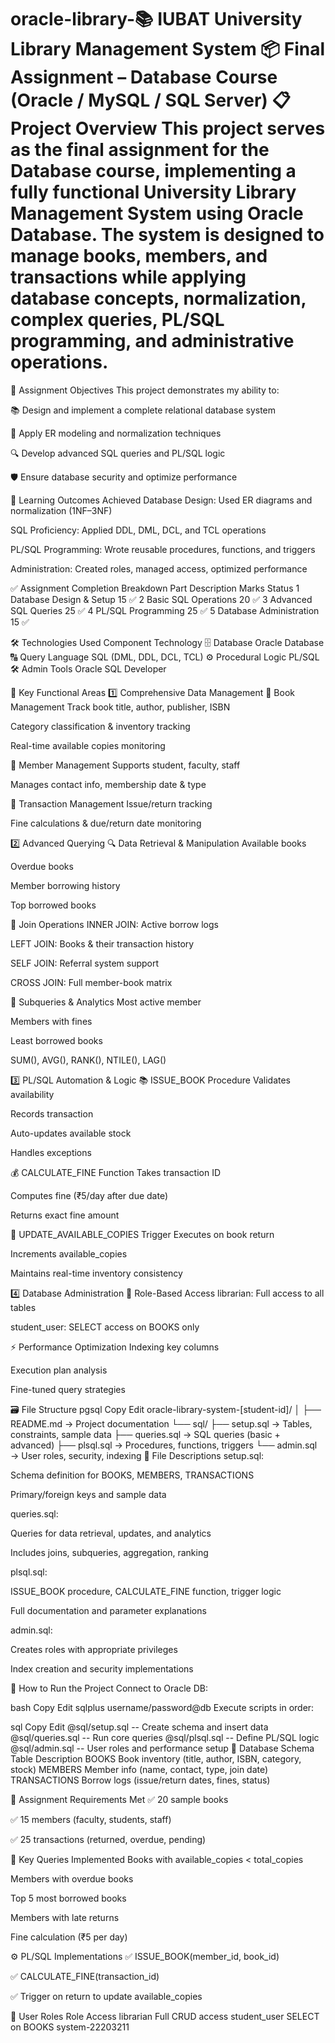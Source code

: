 # oracle-library-📚 IUBAT University Library Management System 📦 Final Assignment – Database Course (Oracle / MySQL / SQL Server) 📋 Project Overview This project serves as the final assignment for the Database course, implementing a fully functional University Library Management System using Oracle Database. The system is designed to manage books, members, and transactions while applying database concepts, normalization, complex queries, PL/SQL programming, and administrative operations.

🎯 Assignment Objectives This project demonstrates my ability to:

📚 Design and implement a complete relational database system

🧠 Apply ER modeling and normalization techniques

🔍 Develop advanced SQL queries and PL/SQL logic

🛡 Ensure database security and optimize performance

🧠 Learning Outcomes Achieved Database Design: Used ER diagrams and normalization (1NF–3NF)

SQL Proficiency: Applied DDL, DML, DCL, and TCL operations

PL/SQL Programming: Wrote reusable procedures, functions, and triggers

Administration: Created roles, managed access, optimized performance

✅ Assignment Completion Breakdown Part Description Marks Status 1 Database Design & Setup 15 ✅ 2 Basic SQL Operations 20 ✅ 3 Advanced SQL Queries 25 ✅ 4 PL/SQL Programming 25 ✅ 5 Database Administration 15 ✅

🛠 Technologies Used Component Technology 🗄 Database Oracle Database 🔠 Query Language SQL (DML, DDL, DCL, TCL) ⚙ Procedural Logic PL/SQL 🛠 Admin Tools Oracle SQL Developer

🌟 Key Functional Areas 1️⃣ Comprehensive Data Management 📖 Book Management Track book title, author, publisher, ISBN

Category classification & inventory tracking

Real-time available copies monitoring

👥 Member Management Supports student, faculty, staff

Manages contact info, membership date & type

📝 Transaction Management Issue/return tracking

Fine calculations & due/return date monitoring

2️⃣ Advanced Querying 🔍 Data Retrieval & Manipulation Available books

Overdue books

Member borrowing history

Top borrowed books

🔗 Join Operations INNER JOIN: Active borrow logs

LEFT JOIN: Books & their transaction history

SELF JOIN: Referral system support

CROSS JOIN: Full member-book matrix

🧩 Subqueries & Analytics Most active member

Members with fines

Least borrowed books

SUM(), AVG(), RANK(), NTILE(), LAG()

3️⃣ PL/SQL Automation & Logic 📚 ISSUE_BOOK Procedure Validates availability

Records transaction

Auto-updates available stock

Handles exceptions

💰 CALCULATE_FINE Function Takes transaction ID

Computes fine (₹5/day after due date)

Returns exact fine amount

🔄 UPDATE_AVAILABLE_COPIES Trigger Executes on book return

Increments available_copies

Maintains real-time inventory consistency

4️⃣ Database Administration 🔐 Role-Based Access librarian: Full access to all tables

student_user: SELECT access on BOOKS only

⚡ Performance Optimization Indexing key columns

Execution plan analysis

Fine-tuned query strategies

🗃 File Structure pgsql Copy Edit oracle-library-system-[student-id]/ │ ├── README.md → Project documentation └── sql/ ├── setup.sql → Tables, constraints, sample data ├── queries.sql → SQL queries (basic + advanced) ├── plsql.sql → Procedures, functions, triggers └── admin.sql → User roles, security, indexing 📁 File Descriptions setup.sql:

Schema definition for BOOKS, MEMBERS, TRANSACTIONS

Primary/foreign keys and sample data

queries.sql:

Queries for data retrieval, updates, and analytics

Includes joins, subqueries, aggregation, ranking

plsql.sql:

ISSUE_BOOK procedure, CALCULATE_FINE function, trigger logic

Full documentation and parameter explanations

admin.sql:

Creates roles with appropriate privileges

Index creation and security implementations

🚀 How to Run the Project Connect to Oracle DB:

bash Copy Edit sqlplus username/password@db Execute scripts in order:

sql Copy Edit @sql/setup.sql -- Create schema and insert data
@sql/queries.sql -- Run core queries
@sql/plsql.sql -- Define PL/SQL logic
@sql/admin.sql -- User roles and performance setup
🧱 Database Schema Table Description BOOKS Book inventory (title, author, ISBN, category, stock) MEMBERS Member info (name, contact, type, join date) TRANSACTIONS Borrow logs (issue/return dates, fines, status)

📌 Assignment Requirements Met ✅ 20 sample books

✅ 15 members (faculty, students, staff)

✅ 25 transactions (returned, overdue, pending)

🧪 Key Queries Implemented Books with available_copies < total_copies

Members with overdue books

Top 5 most borrowed books

Members with late returns

Fine calculation (₹5 per day)

⚙ PL/SQL Implementations ✅ ISSUE_BOOK(member_id, book_id)

✅ CALCULATE_FINE(transaction_id)

✅ Trigger on return to update available_copies

👥 User Roles Role Access librarian Full CRUD access student_user SELECT on BOOKS
system-22203211
